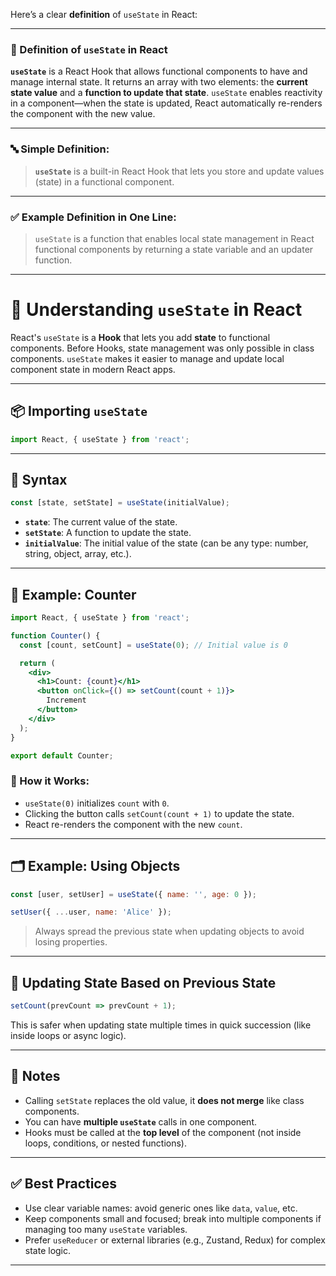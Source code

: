 
Here’s a clear **definition** of `useState` in React:

---

### 📘 Definition of `useState` in React

**`useState`** is a React Hook that allows functional components to have and manage internal state. It returns an array with two elements: the **current state value** and a **function to update that state**. `useState` enables reactivity in a component—when the state is updated, React automatically re-renders the component with the new value.

---

### 🔤 Simple Definition:

> **`useState`** is a built-in React Hook that lets you store and update values (state) in a functional component.

---

### ✅ Example Definition in One Line:

> `useState` is a function that enables local state management in React functional components by returning a state variable and an updater function.


---

# 📘 Understanding `useState` in React

React's `useState` is a **Hook** that lets you add **state** to functional components. Before Hooks, state management was only possible in class components. `useState` makes it easier to manage and update local component state in modern React apps.

---

## 📦 Importing `useState`

```js
import React, { useState } from 'react';
```

---

## 🔧 Syntax

```js
const [state, setState] = useState(initialValue);
```

* **`state`**: The current value of the state.
* **`setState`**: A function to update the state.
* **`initialValue`**: The initial value of the state (can be any type: number, string, object, array, etc.).

---

## 🧠 Example: Counter

```jsx
import React, { useState } from 'react';

function Counter() {
  const [count, setCount] = useState(0); // Initial value is 0

  return (
    <div>
      <h1>Count: {count}</h1>
      <button onClick={() => setCount(count + 1)}>
        Increment
      </button>
    </div>
  );
}

export default Counter;
```

### 🔄 How it Works:

* `useState(0)` initializes `count` with `0`.
* Clicking the button calls `setCount(count + 1)` to update the state.
* React re-renders the component with the new `count`.

---

## 🗂️ Example: Using Objects

```jsx
const [user, setUser] = useState({ name: '', age: 0 });

setUser({ ...user, name: 'Alice' });
```

> Always spread the previous state when updating objects to avoid losing properties.

---

## 🔁 Updating State Based on Previous State

```js
setCount(prevCount => prevCount + 1);
```

This is safer when updating state multiple times in quick succession (like inside loops or async logic).

---

## 🧩 Notes

* Calling `setState` replaces the old value, it **does not merge** like class components.
* You can have **multiple `useState`** calls in one component.
* Hooks must be called at the **top level** of the component (not inside loops, conditions, or nested functions).

---

## ✅ Best Practices

* Use clear variable names: avoid generic ones like `data`, `value`, etc.
* Keep components small and focused; break into multiple components if managing too many `useState` variables.
* Prefer `useReducer` or external libraries (e.g., Zustand, Redux) for complex state logic.

---
